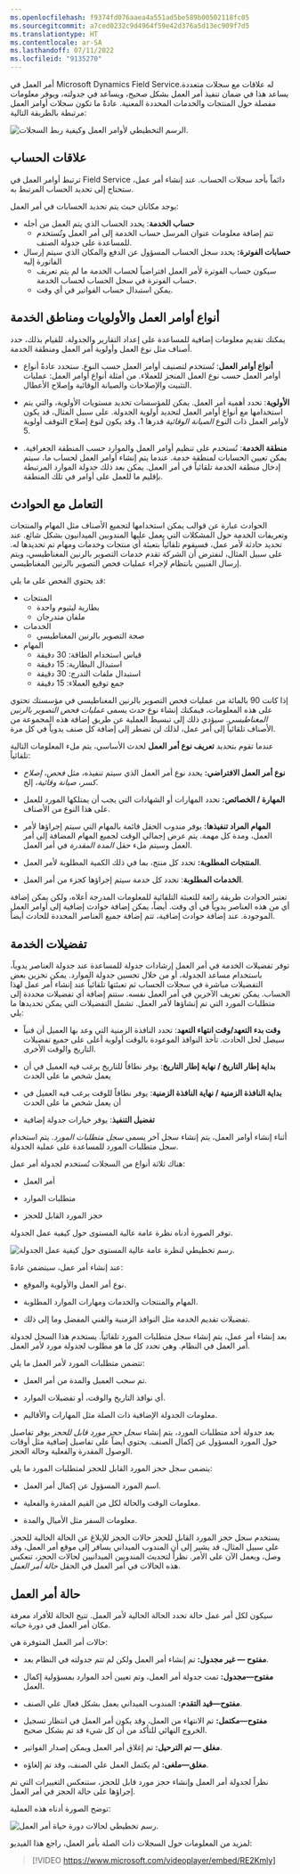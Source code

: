 ```yaml
---
ms.openlocfilehash: f9374fd076aaea4a551ad5be589b00502118fc05
ms.sourcegitcommit: a7ced0232c9d4964f59e42d376a5d13ec909f7d5
ms.translationtype: HT
ms.contentlocale: ar-SA
ms.lasthandoff: 07/11/2022
ms.locfileid: "9135270"
---
```

أمر العمل في Microsoft Dynamics Field Serviceله علاقات مع سجلات متعددة. يساعد هذا في ضمان تنفيذ أمر العمل بشكل صحيح، ويساعد في جدولته، ويوفر معلومات مفصلة حول المنتجات والخدمات المحددة المعنية. عادةً ما تكون سجلات أوامر العمل مرتبطة بالطريقة التالية:

![الرسم التخطيطي لأوامر العمل وكيفية ربط السجلات.](../media/WO-Unit3-1.png)

## <a name="account-relationships"></a>علاقات الحساب

ترتبط أوامر العمل في Field Service دائماً بأحد سجلات الحساب. عند إنشاء أمر عمل، ستحتاج إلى تحديد الحساب المرتبط به.

يوجد مكانان حيث يتم تحديد الحسابات في أمر العمل:

-   **حساب الخدمة**: يحدد الحساب الذي يتم العمل من أجله
    -   تتم إضافة معلومات عنوان المرسل حساب الخدمة إلى أمر العمل وتُستخدم للمساعدة على جدولة الصنف. 
-   **حسابات الفوترة:** يحدد سجل الحساب المسؤول عن الدفع والمكان الذي سيتم إرسال الفاتورة إليه
    -   سيكون حساب الفوترة لأمر العمل افتراضياً لحساب الخدمة ما لم يتم تعريف حساب الفوترة في سجل الحساب لحساب الخدمة.
    -   يمكن استبدال حساب الفواتير في أي وقت.

## <a name="work-order-types-priorities-and-service-territories"></a>أنواع أوامر العمل والأولويات ومناطق الخدمة

يمكنك تقديم معلومات إضافية للمساعدة على إعداد التقارير والجدولة. للقيام بذلك، حدد أصناف مثل نوع العمل وأولوية أمر العمل ومنطقة الخدمة.

-   **أنواع أوامر العمل**: تُستخدم لتصنيف أوامر العمل حسب النوع. ستحدد عادةً أنواع أوامر العمل حسب نوع العمل المنجز للعملاء. من أمثلة أنواع أوامر العمل: عمليات التثبيت والإصلاحات والصيانة الوقائية وإصلاح الأعطال.

-   **الأولوية**: تحدد أهمية أمر العمل. يمكن للمؤسسات تحديد مستويات الأولوية، والتي يتم استخدامها مع أنواع أوامر العمل لتحديد أولوية الجدولة. على سبيل المثال، قد يكون لأوامر العمل ذات النوع *الصيانة الوقائية* قدرها 1، وقد يكون لنوع إصلاح التوقف أولوية 5.

-   **منطقة الخدمة**: تُستخدم على تنظيم أوامر العمل والموارد حسب المنطقة الجغرافية. يمكن تعيين الحسابات لمنطقة خدمة. عندما يتم إنشاء أوامر العمل لحساب ما، سيتم إدخال منطقة الخدمة تلقائياً في أمر العمل. يمكن بعد ذلك جدولة الموارد المرتبطة بإقليم ما للعمل على أوامر في تلك المنطقة.

## <a name="working-with-incidents"></a>التعامل مع الحوادث

الحوادث عبارة عن قوالب يمكن استخدامها لتجميع الأصناف مثل المهام والمنتجات وتعريفات الخدمة حول المشكلات التي يعمل عليها المندوبين الميدانيون بشكل شائع. عند تحديد حادثة لأمر عمل، فسيقوم تلقائياً بتعبئة أي منتجات وخدمات ومهام تم تحديدها له. على سبيل المثال، لنفترض أن الشركة تقدم خدمات التصوير بالرنين المغناطيسي، ويتم إرسال الفنيين بانتظام لإجراء عمليات فحص التصوير بالرنين المغناطيسي.

قد يحتوي الفحص على ما يلي:

-   المنتجات
    -   بطارية ليثيوم واحدة
    -   ملفان متدرجان
-   الخدمات
    -   صحة التصوير بالرنين المغناطيسي
-   المهام
    -   قياس استخدام الطاقة: 30 دقيقة
    -   استبدال البطارية: 15 دقيقة
    -   استبدال ملفات التدرج: 30 دقيقة
    -   جمع توقيع العملاء: 15 دقيقة

إذا كانت 90 بالمائة من عمليات فحص التصوير بالرنين المغناطيسي في مؤسستك تحتوي على هذه المعلومات، فيمكنك إنشاء نوع حدث يسمى *عمليات فحص التصوير بالرنين المغناطيسي*. سيؤدي ذلك إلى تبسيط العملية عن طريق إضافة هذه المجموعة من الأصناف تلقائياً إلى أمر عمل، لذلك لن تضطر إلى إضافة كل صنف يدوياً في كل مرة.

عندما تقوم بتحديد **تعريف نوع أمر العمل** لحدث الأساسي، يتم ملء المعلومات التالية تلقائياً:

-   **نوع أمر العمل الافتراضي:** يحدد نوع أمر العمل الذي سيتم تنفيذه، مثل *فحص*، *إصلاح كسر*، *صيانة وقائية*، إلخ.

-   **المهارة / الخصائص:** تحدد المهارات أو الشهادات التي يجب أن يمتلكها المورد للعمل على هذا النوع من الأصناف.
  
-   **المهام المراد تنفيذها:** يوفر مندوب الحقل قائمة بالمهام التي سيتم إجراؤها لأمر العمل، ومدة كل مهمة. يتم عرض إجمالي الوقت لجميع المهام المضافة إلى أمر العمل وسيتم ملء حقل *المدة المقدرة* في أمر العمل.

-   **المنتجات المطلوبة:** تحدد كل منتج، بما في ذلك الكمية المطلوبة لأمر العمل.

-  **الخدمات المطلوبة**: تحدد كل خدمة سيتم إجراؤها كجزء من أمر العمل.
   
تعتبر الحوادث طريقة رائعة للتعبئة التلقائية للمعلومات المدرجة أعلاه، ولكن يمكن إضافة أي من هذه العناصر يدوياً في أي وقت. أيضاً، يمكن إضافة حوادث إضافية إلى أوامر العمل الموجودة. عند إضافة حوادث إضافية، تتم إضافة جميع العناصر المحددة للحادث أيضاً.

## <a name="service-preferences"></a>تفضيلات الخدمة

توفر تفضيلات الخدمة في أمر العمل إرشادات جدولة للمساعدة عند جدولة العناصر يدوياً، باستخدام مساعد الجدولة، أو من خلال تحسين جدولة الموارد. يمكن تخزين بعض التفضيلات مباشرة في سجلات الحساب ثم تعبئتها تلقائياً عند إنشاء أمر عمل لهذا الحساب.  يمكن تعريف الآخرين في أمر العمل نفسه. ستتم إضافة أي تفضيلات محددة إلى متطلبات المورد التي تم إنشاؤها لأمر العمل. تشمل التفضيلات التي يمكن تحديدها ما يلي:

-   **وقت بدء التعهد/وقت انتهاء التعهد**: تحدد النافذة الزمنية التي وعد بها العميل أن فنياً سيصل لحل الحادث. تأخذ النوافذ الموعودة بالوقت أولوية أعلى على جميع تفضيلات التاريخ والوقت الأخرى.

-   **بداية إطار التاريخ / نهاية إطار التاريخ**: يوفر نطاقاً للتاريخ يرغب فيه العميل في أن يعمل شخص ما على الحدث

-   **بداية النافذة الزمنية / نهاية النافذة الزمنية**: يوفر نطاقاً للوقت يرغب فيه العميل في أن يعمل شخص ما على الحدث

-   **تفضيل التنفيذ**: يوفر خيارات جدولة إضافية

أثناء إنشاء أوامر العمل، يتم إنشاء سجل آخر يسمى *سجل متطلبات المورد*. يتم استخدام سجل متطلبات المورد للمساعدة على عملية الجدولة.

هناك ثلاثة أنواع من السجلات تُستخدم لجدولة أمر عمل:

-   أمر العمل

-   متطلبات الموارد

-   حجز المورد القابل للحجز

توفر الصورة أدناه نظرة عامة عالية المستوى حول كيفية عمل الجدولة.

![رسم تخطيطي لنظرة عامة عالية المستوى حول كيفية عمل الجدولة.](../media/WO-Unit3-2.png)

عند إنشاء أمر عمل، سيتضمن عادةً:

-   نوع أمر العمل والأولوية والموقع.

-   المهام والمنتجات والخدمات ومهارات الموارد المطلوبة.

-   تفضيلات تقديم الخدمة مثل النوافذ الزمنية والفني المفضل وما إلى ذلك.

بعد إنشاء أمر عمل، يتم إنشاء سجل متطلبات المورد تلقائياً. يستخدم هذا السجل لجدولة أمر العمل في النظام. وهي تحدد كل ما هو مطلوب لجدولة مورد لأمر العمل.

تتضمن متطلبات المورد لأمر العمل ما يلي:

-   تم سحب العميل والمدة من أمر العمل.

-   أي نوافذ التاريخ والوقت، أو تفضيلات الموارد.

-   معلومات الجدولة الإضافية ذات الصلة مثل المهارات والأقاليم.

بعد جدولة أحد متطلبات المورد، يتم إنشاء *سجل حجز مورد قابل للحجز* يوفر تفاصيل حول المورد المسؤول عن إكمال الصنف. يحتوي أيضاً على تفاصيل إضافية مثل أوقات الوصول المقدرة والفعلية وحالة الحجز.

يتضمن سجل حجز المورد القابل للحجز لمتطلبات المورد ما يلي:

-   اسم المورد المسؤول عن إكمال أمر العمل.

-   معلومات الوقت والحالة لكل من القيم المقدرة والفعلية.

-   معلومات السفر مثل الأميال والمدة.

يستخدم سجل حجز المورد القابل للحجز حالات الحجز للإبلاغ عن الحالة الحالية للحجز. على سبيل المثال، قد يشير إلى أن المندوب الميداني يسافر إلى موقع أمر العمل، وقد وصل، ويعمل الآن على الأمر. نظراً لتحديث المندوبين الميدانيين لحالات الحجز، تنعكس هذه الحالات في أمر العمل في الحقل *حالة أمر العمل*.

## <a name="work-order-status"></a>حالة أمر العمل

سيكون لكل أمر عمل حالة تحدد الحالة الحالية لأمر العمل. تتيح الحالة للأفراد معرفة مكان أمر العمل في دورة حياته.

حالات أمر العمل المتوفرة هي:

-   **مفتوح — غير مجدول:** تم إنشاء أمر العمل ولكن لم تتم جدولته في النظام بعد.

-   **مفتوح—مجدول:** تمت جدولة أمر العمل، وتم تعيين أحد الموارد بمسؤولية إكمال العمل.

-   **مفتوح—قيد التقدم:** المندوب الميداني يعمل بشكل فعال علي الصنف.

-   **مفتوح—مكتمل:** تم الانتهاء من العمل، وقد يكون أمر العمل في انتظار تسجيل الخروج النهائي للتأكد من أن كل شيء قد تم بشكل صحيح.

-   **مغلق — تم الترحيل:** تم إغلاق أمر العمل ويمكن إصدار الفواتير.

-   **مغلق—ملغى:** لم يكتمل العمل علي الصنف، وقد تم إلغاؤه.

نظراً لجدولة أمر العمل وإنشاء حجز مورد قابل للحجز، ستنعكس التغييرات التي تم إجراؤها على حالة الحجز في أمر العمل.

توضح الصورة أدناه هذه العملية:

![رسم تخطيطي لحالات دورة حياة أمر العمل.](../media/WO-Unit3-3.png)

لمزيد من المعلومات حول السجلات ذات الصلة بأمر العمل، راجع هذا الفيديو:
    
> [!VIDEO https://www.microsoft.com/videoplayer/embed/RE2Kmly]
